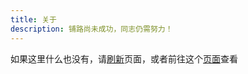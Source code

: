 ```yaml
---
title: 关于
description: 铺路尚未成功，同志仍需努力！
---
```

<span id="about-content"><span id="about-message"></span>如果这里什么也没有，请<a id="about-refresh"
    href="./">刷新</a>页面，或者前往这个[页面](https://wherewhere.github.io/wherewhere)查看</span>

<script id="marked-script" src="https://cdn.jsdelivr.net/npm/marked" data-pjax></script>
<script data-pjax>
  (() => {
    function importMarkedAsync() {
      return new Promise(resolve => {
        if (typeof marked === "undefined") {
          function replaceScript(id, src) {
            if (typeof Element.prototype.replaceWith !== "function") {
              Element.prototype.replaceWith = function (node) {
                if (this.parentNode) {
                  this.parentNode.replaceChild(node, this);
                }
              };
            }
            const script = document.createElement("script");
            script.id = id;
            script.src = src;
            document.getElementById(id).replaceWith(script);
            return script;
          }
          replaceScript("marked-script", "https://cdn.jsdelivr.net/gh/markedjs/marked/lib/marked.js").onload = () => resolve(marked);
        }
        else {
          resolve(marked);
        }
      });
    }
    function decodeBase64Async(base64) {
      return new Promise(resolve => {
        if (typeof TextDecoder === "undefined") {
          if (typeof Base64 === "undefined") {
            function addScript(src) {
              const script = document.createElement("script");
              script.src = src;
              document.scripts[0].parentNode.appendChild(script);
              return script;
            }
            addScript("https://cdn.jsdelivr.net/npm/js-base64").onload = () => resolve(Base64.decode(base64));
          }
          else {
            resolve(Base64.decode(base64));
          }
        }
        else {
          const text = atob(base64);
          const length = text.length;
          const bytes = new Uint8Array(length);
          for (let i = 0; i < length; i++) {
            bytes[i] = text.charCodeAt(i);
          }
          const decoder = new TextDecoder();
          resolve(decoder.decode(bytes));
        }
      });
    }
    let isLoading = false;
    const readme = document.getElementById("about-content");
    const message = document.getElementById("about-message");
    async function loadReadmeAsync() {
      if (isLoading) {
        return;
      }
      try {
        isLoading = true;
        message.innerHTML = "正在从 GitHub 拉取信息，请坐和放宽<br>";
        const response = await fetch("https://api.github.com/repos/wherewhere/wherewhere/readme");
        if (response.ok) {
          message.innerHTML = "拉取成功，正在解析<br>";
          const json = await response.json();
          const content = json.content;
          if (typeof content == "string" && content.length > 0) {
            message.innerHTML = "解析成功，正在渲染<br>";
            const marked = await importMarkedAsync();
            readme.innerHTML = marked.parse(await decodeBase64Async(content));
            return;
          }
        }
      }
      catch (_) {
      }
      finally {
        isLoading = false;
      }
      message.innerText = "拉取失败，即将跳转到 GitHub 页面";
      location.href = "https://wherewhere.github.io/wherewhere"
    }
    const refresh = document.getElementById("about-refresh");
    if (refresh instanceof HTMLAnchorElement) {
      refresh.href = "javascript:void(0)";
      refresh.addEventListener("click", loadReadmeAsync);
    }
    loadReadmeAsync();
  })();
</script>

<style>
  #about-content img {
    margin-bottom: unset !important;
    display: unset;
  }
</style>